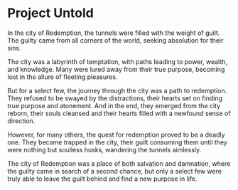 # Project Untold

In the city of Redemption, the tunnels were filled with the weight of guilt. The guilty came from all corners of the world, seeking absolution for their sins.

The city was a labyrinth of temptation, with paths leading to power, wealth, and knowledge. Many were lured away from their true purpose, becoming lost in the allure of fleeting pleasures.

But for a select few, the journey through the city was a path to redemption. They refused to be swayed by the distractions, their hearts set on finding true purpose and atonement. And in the end, they emerged from the city reborn, their souls cleansed and their hearts filled with a newfound sense of direction.

However, for many others, the quest for redemption proved to be a deadly one. They became trapped in the city, their guilt consuming them until they were nothing but soulless husks, wandering the tunnels aimlessly.

The city of Redemption was a place of both salvation and damnation, where the guilty came in search of a second chance, but only a select few were truly able to leave the guilt behind and find a new purpose in life.
